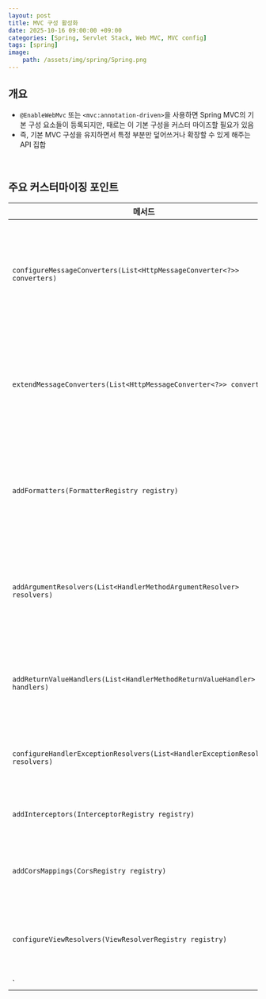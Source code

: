 ```yaml
---
layout: post
title: MVC 구성 활성화
date: 2025-10-16 09:00:00 +09:00
categories: [Spring, Servlet Stack, Web MVC, MVC config]
tags: [spring]
image:
    path: /assets/img/spring/Spring.png
---
```


## 개요

- `@EnableWebMvc` 또는 `<mvc:annotation-driven>`을 사용하면 Spring MVC의 기본 구성 요소들이 등록되지만, 때로는 이 기본 구성을 커스터 마이즈할 필요가 있음
- 즉, 기본 MVC 구성을 유지하면서 특정 부분만 덮어쓰거나 확장할 수 있게 해주는 API 집합

<br>

## 주요 커스터마이징 포인트

| 메서드 | 역할 | 비고/주의사항 |
|-|-|-|
| `configureMessageConverters(List<HttpMessageConverter<?>> converters)` | 기본 메시지 컨버터 대신 또는 함께 동작할 변환기를 직접 추가 또는 교체할 때 사용 | 이 메서드를 구현하면 기본 컨버터가 제거될 수 있으므로 주의해야 함 |
| `extendMessageConverters(List<HttpMessageConverter<?>> converters)` | 기본 메시지 컨버터 설정을 그대로 유지하면서 추가 변환기만 삽입하고 싶을 때 사용 | 보통 변환 기능을 덧붙이는 용도로 적합 |
| `addFormatters(FormatterRegistry registry)` | 커스텀 `Formatter` 또는 `Converter`를 등록하여 타입 변환 및 포맷 기능을 확장 | 날짜 포맷, 사용자 타입 변환 등에 유용 |
| `addArgumentResolvers(List<HandlerMethodArgumentResolver> resolvers)` | 컨트롤러 메서드의 인자 처리기를 추가하거나 커스터 마이즈할 때 사용 | 예: `@CurrentUser` 어노테이션을 해석하는 인자 리졸버 추가 등 |
| `addReturnValueHandlers(List<HandlerMethodReturnValueHandler> handlers)` | 컨트롤러 메서드의 반환값 처리기를 추가 또는 변경할 때 사용 | 예: 특정 반환 타입을 응답 형태로 변환하는 핸들러 구현 가능 |
| `configureHandlerExceptionResolvers(List<HandlerExceptionResolver> resolvers)` | 예외 처리기의 순서 및 기본 동작을 조정할 수 있음 | 예외 처리 전략 전체를 변경하고자 할 때 주로 사용 |
| `addInterceptors(InterceptorRegistry registry)` | 핸들러 인터셉터를 등록할 수 있음 | 로깅, 인증, 권한 검사 등 공통 기능 삽입 |
| `addCorsMappings(CorsRegistry registry)` | CORS 설정을 전역적으로 정의할 수 있음 | REST API 환경에서는 자주 사용됨 |
| `configureViewResolvers(ViewResolverRegistry registry)` | 뷰 리졸버의 우선순위 및 추가 설정을 조정할 수 있음 | Thymeleaf, FreeMarker, JSP 등 여러 뷰를 혼용할 때 유용 |
| `